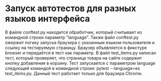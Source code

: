 # Запуск автотестов для разных языков интерфейса
В файле conftest.py находится обработчик, который считывает из командной строки параметр "language".
Также файл conftest.py ожержит логику запуска браузера с указанным языком пользователя и ссылку на тестируемую страницу. Браузер объявляется в фикстуре browser и передаётся в тест как параметр.
В файл test_items.py написан тест, который проверяет, что страница товара на сайте содержит кнопку добавления в корзину. 
Тест запускается с параметром language следующей командой в командной строке: pytest --language=es test_items.py.
Данный тест работает только для браузера Chrome.
